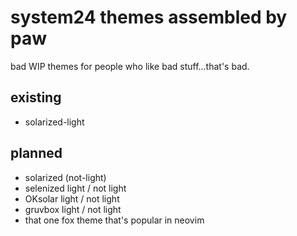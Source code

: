 
# system24 themes assembled by paw ##

bad WIP themes for people who like bad stuff...that's bad.

## existing ##

- solarized-light

## planned ##

- solarized (not-light)
- selenized light / not light
- OKsolar light / not light
- gruvbox light / not light
- that one fox theme that's popular in neovim
